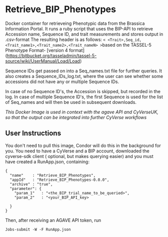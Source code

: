 # Retrieve_BIP_Phenotypes
Docker container for retrieveing Phenotypic data from the Brassica Information Portal. It runs a ruby script that uses the BIP-API to retrieve
Accession name, Sequence ID, and trait measurements and stores output in .csv-format
The resulting header is as follows:
`< <Trait>,Seq_id,<Trait_name1>,<Trait_name2>,<Trait_nameN> >`based on the TASSEL-5 Phenotype Format- [version 4 format] (https://bitbucket.org/tasseladmin/tassel-5-source/wiki/UserManual/Load/Load)

Sequence IDs get passed on into a Seq_names.txt file for further queries. It also creates a Sequence_IDs_log.txt, where the user can see whether some accessions did not have any or  multiple Sequence IDs.

In case of no Sequence ID's, the Accession is skipped, but recorded in the log.
In case of multiple Sequence ID's, the first Sequence is used for the list of Seq_names and will then be used in subsequent downloads.


_This Docker Image is used in context with the agave API and CyVerseUK, so that the output can be integrated into further CyVerse workflows_

## User Instructions
You don't need to pull this image, Condor will do this in the background for you.
You need to have a CyVerse and a BIP account, downloaded the cyverse-sdk client ( optional, but makes querying easier) and you must have created a RunApp.json, containing:


    {
      "name"    : "Retrieve_BIP_Phenotypes",
      "appId"   : "Retrieve_BIP_Phenotypes-0.0.0",
      "archive" : "true",
      "parameter": {
        "param_1"   : "<the_BIP_trial_name_to_be_queried>",
        "param_2"   : "<your_BIP_API_key>

      }
    }


Then, after receiving an AGAVE API token, run

    Jobs-submit -W -F RunApp.json

